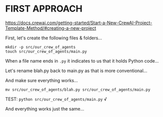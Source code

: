 # FIRST APPROACH

https://docs.crewai.com/getting-started/Start-a-New-CrewAI-Project-Template-Method/#creating-a-new-project

First, let's create the following files & folders...

```
mkdir -p src/our_crew_of_agents
touch src/our_crew_of_agents/main.py 
```

When a file name ends in `.py` it indicates to us that it holds Python code...

<!--
In Python projects, you'll often see a file called "main.py"

In this walkthrough, `main.py` will be the file we run to launch our CrewAi project which will contain code (or instructions) for running a group of agents...

For the beginners watching, it's important to tell you that when programming, we can call files, folders, and many aspect of the code we write whatever we like.

For example, we could name this file that launches our application `blah.py`

```
mv src/our_crew_of_agents/main.py src/our_crew_of_agents/blah.py
print("Tell my crew of agents to do something")
python blah.py
```

Right?

Names are just labels. So there are an infinite number of ways to organize code in a project. In practice tho, so easy for us collectively to understand, collaborate, and build together, we follow conventions.

These conventions are learned over time through experience and through working with others so be patient if you feel unfamiliar with what you're seeing...
-->

Let's rename blah.py back to main.py as that is more conventional...

And make sure everything works...

`mv src/our_crew_of_agents/blah.py src/our_crew_of_agents/main.py`

TEST: `python src/our_crew_of_agents/main.py` √

And everything works just the same...
